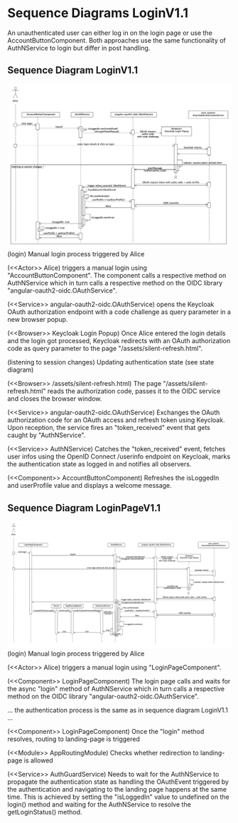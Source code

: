 # Sequence Diagrams LoginV1.1
An unauthenticated user can either log in on the login page or use the AccountButtonComponent. Both approaches use the same functionality of AuthNService to login but
differ in post handling.

## Sequence Diagram LoginV1.1
![](../figures/sed_login_v1.1.png)
(login) Manual login process triggered by Alice

(\<<Actor\>> Alice) triggers a manual login using "AccountButtonComponent". The component calls a respective method on AuthNService which in turn calls a respective method on the OIDC library "angular-oauth2-oidc.OAuthService".  

(\<<Service\>> angular-oauth2-oidc.OAuthService) opens the Keycloak OAuth authorization endpoint with a code challenge as query parameter in a new browser popup.  

(\<<Browser\>> Keycloak Login Popup) Once Alice entered the login details and the login got processed, Keycloak redirects with an OAuth authorization code as query parameter to the page "/assets/silent-refresh.html".


(listening to session changes) Updating authentication state (see state diagram)

(\<<Browser\>> /assets/silent-refresh.html) The page "/assets/silent-refresh.html" reads the authorization code, passes it to the OIDC service and closes the browser window.  

(\<<Service\>> angular-oauth2-oidc.OAuthService) Exchanges the OAuth authorization code for an OAuth access and refresh token using Keycloak. Upon reception, the service fires an "token_received" event that gets caught by "AuthNService".  

(\<<Service\>> AuthNService) Catches the "token_received" event, fetches user infos using the OpenID Connect /userinfo endpoint on Keycloak, marks the authentication state as logged in and notifies all observers.  

(\<<Component\>> AccountButtonComponent) Refreshes the isLoggedIn and userProfile value and displays a welcome message.


## Sequence Diagram LoginPageV1.1
![](../figures/sed_login_page_v1.1.png)
(login) Manual login process triggered by Alice

(\<<Actor\>> Alice) triggers a manual login using "LoginPageComponent". 

(\<<Component\>> LoginPageComponent) The login page calls and waits for the async "login" method of AuthNService which in turn calls a respective method on the OIDC library "angular-oauth2-oidc.OAuthService".

... the authentication process is the same as in sequence diagram LoginV1.1 ...

(\<<Component\>> LoginPageComponent) Once the "login" method resolves, routing to landing-page is triggered

(\<<Module\>> AppRoutingModule) Checks whether redirection to landing-page is allowed

(\<<Service\>> AuthGuardService) Needs to wait for the AuthNService to propagate the authentication state as handling the OAuthEvent triggered by the authentication and navigating to the landing page happens at the same time.
This is achieved by setting the "isLoggedIn" value to undefined on the login() method and waiting for the AuthNService to resolve the getLoginStatus() method.



